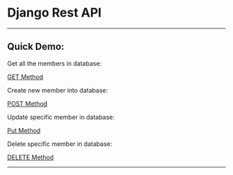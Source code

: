 # Django Rest API

---

## Quick Demo:

Get all the members in database:

[GET Method](http://santoshk.pythonanywhere.com/api/members/)

Create new member into database:

[POST Method](http://santoshk.pythonanywhere.com/api/members/)

Update specific member in database:

[Put Method](http://santoshk.pythonanywhere.com/api/member/1/)

Delete specific member in database:

[DELETE Method](http://santoshk.pythonanywhere.com/api/member/1/)

---
